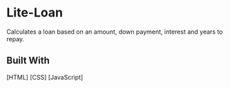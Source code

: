 # Lite-Loan

Calculates a loan based on an amount, down payment, interest and years to repay. 

## Built With

[HTML] [CSS] [JavaScript]
